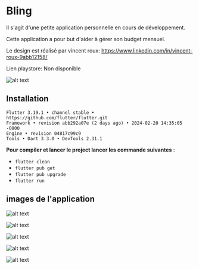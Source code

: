 # Bling

Il s'agit d'une petite application personnelle en cours de développement.

Cette application a pour but d'aider à gérer son budget mensuel.

Le design est réalisé par vincent roux: https://www.linkedin.com/in/vincent-roux-9abb12158/

Lien playstore: Non disponible


![alt text](readme_images/bling.gif)

## Installation

```
Flutter 3.19.1 • channel stable • https://github.com/flutter/flutter.git
Framework • revision abb292a07e (2 days ago) • 2024-02-20 14:35:05 -0800
Engine • revision 04817c99c9
Tools • Dart 3.3.0 • DevTools 2.31.1
```

**Pour compiler et lancer le project lancer les commande suivantes** :
- `flutter clean`
- `flutter pub get`
- `flutter pub upgrade`
- `flutter run`

## images de l'application

![alt text](readme_images/bling_1.jpg)

![alt text](readme_images/bling_2.jpg)

![alt text](readme_images/bling_3.jpg)

![alt text](readme_images/bling_4.jpg)

![alt text](readme_images/bling_5.jpg)
